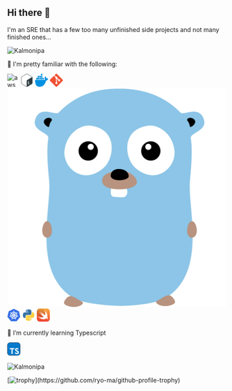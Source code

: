 ## Hi there 👋

I'm an SRE that has a few too many unfinished side projects and not many finished ones...

<p><img src="https://github-readme-stats.vercel.app/api/top-langs?username=Kalmonipa&show_icons=true&locale=en&layout=compact" alt="Kalmonipa" /> </p>

🧠 I'm pretty familiar with the following:
<p> <img align="left" src="icons/aws-icon.svg" alt="aws" width="30" height="30"/> 
<img src="icons/bash-icon-svgrepo-com.svg" alt="bash" width="30" height="30"/> 
<img src="icons/docker-icon.svg" alt="docker" width="30" height="30"/> 
<img src="icons/git-icon.svg" alt="git" width="30" height="30"/> 
<img src="icons/golang-svgrepo-com.svg" alt="go" /> 
<img src="icons/kubernetes-svgrepo-com.svg" alt="kubernetes" width="30" height="30"/> 
<img src="icons/python-svgrepo-com.svg" alt="python" width="30" height="30"/> 
<img src="icons/swift-svgrepo-com.svg" alt="swift" width="30" height="30"/> </p>

🌱 I’m currently learning Typescript <p align="left"> <img src="icons/typescript-svgrepo-com.svg" alt="typescript" width="30" height="30"/> </p>

<p align="left"> <img src="https://komarev.com/ghpvc/?username=Kalmonipa&label=Profile%20views&color=0e75b6&style=flat" alt="Kalmonipa" /> </p>

[![trophy](https://github-profile-trophy.vercel.app/?username=Kalmonipa&no-frame=true&margin-w=10&rank=-?)](https://github.com/ryo-ma/github-profile-trophy)
